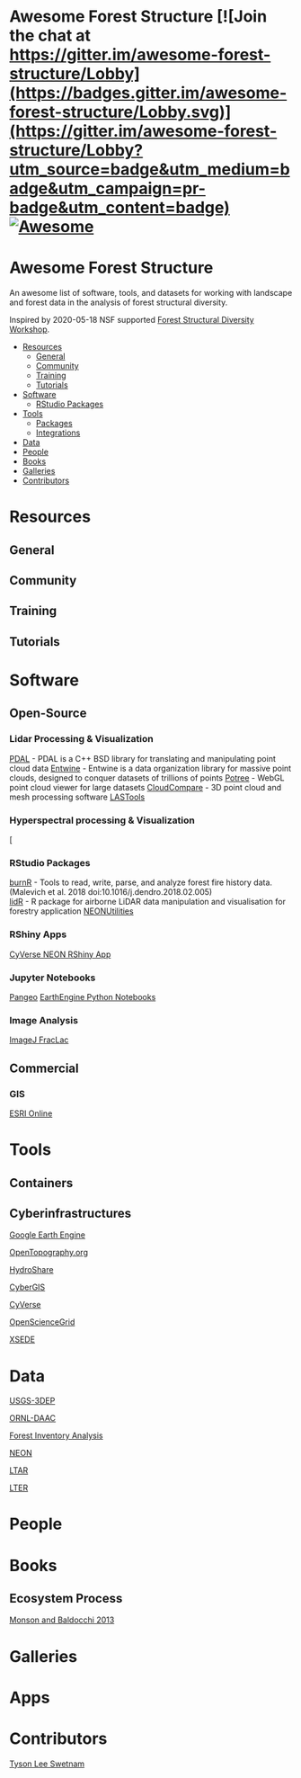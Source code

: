 # Awesome Forest Structure [![Join the chat at https://gitter.im/awesome-forest-structure/Lobby](https://badges.gitter.im/awesome-forest-structure/Lobby.svg)](https://gitter.im/awesome-forest-structure/Lobby?utm_source=badge&utm_medium=badge&utm_campaign=pr-badge&utm_content=badge)  [![Awesome](https://cdn.rawgit.com/sindresorhus/awesome/d7305f38d29fed78fa85652e3a63e154dd8e8829/media/badge.svg)](https://github.com/sindresorhus/awesome)

# Awesome Forest Structure

An awesome list of software, tools, and datasets for working with landscape and forest data in the analysis of forest structural diversity.

Inspired by 2020-05-18 NSF supported [Forest Structural Diversity Workshop]().

- [Resources](#resources)
    - [General](#general)
    - [Community](#community)
    - [Training](#training)
    - [Tutorials](#tutorials)
- [Software](#software)    
    - [RStudio Packages](#rstudio)
- [Tools](#tools)
    - [Packages](#packages)
    - [Integrations](#integrations)
- [Data](#data)
- [People](#people)
- [Books](#books)
- [Galleries](#galleries)
- [Contributors](#contributors)

# Resources

## General

## Community

## Training

## Tutorials

# Software

## Open-Source

### Lidar Processing & Visualization

[PDAL](https://pdal.io) - PDAL is a C++ BSD library for translating and manipulating point cloud data
[Entwine](https://entwine.io/) - Entwine is a data organization library for massive point clouds, designed to conquer datasets of trillions of points
[Potree](https://potree.org) - WebGL point cloud viewer for large datasets
[CloudCompare](https://cloudcompare.org) - 3D point cloud and mesh processing software
[LASTools]()

### Hyperspectral processing & Visualization

[

### RStudio Packages

[burnR](https://cran.r-project.org/web/packages/burnr/index.html) - Tools to read, write, parse, and analyze forest fire history data. (Malevich et al. 2018 doi:10.1016/j.dendro.2018.02.005)  
[lidR](https://github.com/Jean-Romain/lidR) - R package for airborne LiDAR data manipulation and visualisation for forestry application
[NEONUtilities]()

### RShiny Apps

[CyVerse NEON RShiny App]()

### Jupyter Notebooks 

[Pangeo]()
[EarthEngine Python Notebooks](https://github.com/giswqs/earthengine-py-notebooks)

### Image Analysis

[ImageJ FracLac]()

## Commercial

### GIS

[ESRI Online]()

###

# Tools

## Containers

## Cyberinfrastructures

[Google Earth Engine]()

[OpenTopography.org]()

[HydroShare]()

[CyberGIS]()

[CyVerse]()

[OpenScienceGrid]()

[XSEDE]()

# Data

[USGS-3DEP]()

[ORNL-DAAC]()

[Forest Inventory Analysis]()

[NEON]()

[LTAR]()

[LTER]()


##

# People

# Books

## Ecosystem Process
[Monson and Baldocchi 2013]() 

# Galleries

# Apps

# Contributors

[Tyson Lee Swetnam](https://tyson-swetnam.github.io)
